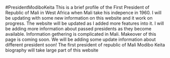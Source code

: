 #PresidentModiboKeita
This is a  brief profile of  the First President of Republic of Mali in West Africa when Mali take his indepence in 1960. I will be updating with some new information on this website  and  it work on  progress. The website will be updated as I added more features into it. I will be adding more information about passed presidents as they become available. Information gethering is complicated in Mali.
Makeover of this page is coming soon. We will be adding some update information about different president soon! The first president of republic of Mali Modibo Keita biography will take large part of this website

